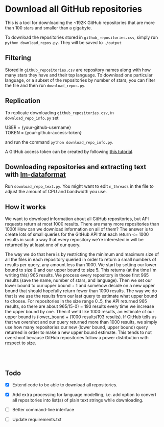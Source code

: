 # Download all GitHub repositories
This is a tool for downloading the ~192K GitHub repositories that are more than 100 stars and smaller than a gigabyte.

To download the repositories stored in `github_repositories.csv`, simply run `python download_repos.py`.
They will be saved to `./output`

## Filtering
Stored in `github_repositories.csv` are repository names along with how many stars they have and their top language. To download one particular language, or a subset of the repositories by number of stars, you can filter the file and then run `download_repos.py`.

## Replication
To replicate downloading `github_repositories.csv`, in `download_repo_info.py` set

USER = {your-github-username}<br>
TOKEN = {your-github-access-token}


 and run the command `python download_repo_info.py`.

A GitHub access token can be created by following [this tutorial](https://docs.github.com/en/github/authenticating-to-github/creating-a-personal-access-token).

## Downloading repositories and extracting text with [lm-dataformat](https://github.com/leogao2/lm_dataformat)
Run `download_repo_text.py`. You might want to edit `n_threads` in the file to adjust the amount of CPU and bandwidth you use.

## How it works
We want to download information about all GitHub repositories, but API requests return at most 1000 results. There are many more repositories than 1000! How can we download information on all of them?
The answer is to create lots of small queries for the GitHub API that each return <= 1000 results in such a way that every repository we're interested in will be returned by at least one of our query.

The way we do that here is by restricting the minimum and maximum size of all the files in each repository queried in order to return a small numbers of results per query, any amount less than 1000. We start by setting our lower bound to size 0 and our upper bound to size 5. This returns (at the time I'm writing this) 965 results. We process every repository in those first 965 results (save the name, number of stars, and language). Then we set our lower bound to our upper bound + 1 and somehow decide on a new upper bound that should hopefully return fewer than 1000 results. The way we do that is we use the results from our last query to estimate what upper bound to choose. For repositories in the size range 0..5, the API returned 965 results, so there are about 965/(5-0) = 193 results every time we increase the upper bound by one. Then if we'd like 1000 results, an estimate of our upper bound is (lower_bound + (1000 results/193 results). If GitHub tells us that we overshot and our query returned more than 1000 results, we simply use how many repositories our new (lower bound, upper bound) query returned in order to make a new upper bound estimate. This tends to not overshoot because GitHub repositories follow a power distribution with respect to size.

<br></br>
## Todo
- [x] Extend code to be able to download all repositories.
- [x] Add extra processing for language modelling, i.e. add option to convert all repositories into list(s) of plain text strings while downloading.
- [ ] Better command-line interface
- [ ] Update requirements.txt

